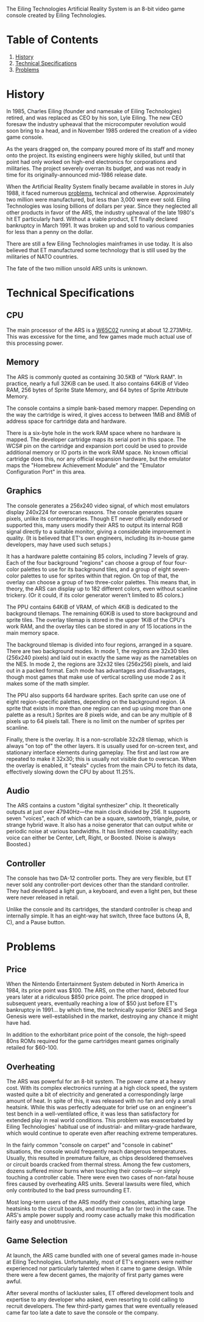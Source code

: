 <!--*- word-wrap: t; mode:markdown -*-->

The Eiling Technologies Artificial Reality System is an 8-bit video game console created by Eiling Technologies.

# Table of Contents
1. [History](#history)
2. [Technical Specifications](#technical)
3. [Problems](#problems)

# History<a name="history">

In 1985, Charles Eiling (founder and namesake of Eiling Technologies) retired, and was replaced as CEO by his son, Lyle Eiling. The new CEO foresaw the industry upheaval that the microcomputer revolution would soon bring to a head, and in November 1985 ordered the creation of a video game console.

As the years dragged on, the company poured more of its staff and money onto the project. Its existing engineers were highly skilled, but until that point had only worked on high-end electronics for corporations and militaries. The project severely overran its budget, and was not ready in time for its originally-announced mid-1986 release date.

When the Artificial Reality System finally became available in stores in July 1988, it faced numerous [problems](#problems), technical and otherwise. Approximately two million were manufactured, but less than 3,000 were ever sold. Eiling Technologies was losing billions of dollars per year. Since they neglected all other products in favor of the ARS, the industry upheaval of the late 1980's hit ET particularly hard. Without a viable product, ET finally declared bankruptcy in March 1991. It was broken up and sold to various companies for less than a penny on the dollar.

There are still a few Eiling Technologies mainframes in use today. It is also believed that ET manufactured some technology that is still used by the militaries of NATO countries.

The fate of the two million unsold ARS units is unknown.

# Technical Specifications<a name="technical">

## CPU<a name="cpu">

The main processor of the ARS is a [W65C02](https://en.wikipedia.org/wiki/WDC_65C02) running at about 12.273MHz. This was excessive for the time, and few games made much actual use of this processing power.

## Memory<a name="memory">

The ARS is commonly quoted as containing 30.5KB of "Work RAM". In practice, nearly a full 32KiB can be used. It also contains 64KiB of Video RAM, 256 bytes of Sprite State Memory, and 64 bytes of Sprite Attribute Memory.

The console contains a simple bank-based memory mapper. Depending on the way the cartridge is wired, it gives access to between 1MiB and 8MiB of address space for cartridge data and hardware.

There is a six-byte hole in the work RAM space where no hardware is mapped. The developer cartridge maps its serial port in this space. The WCS# pin on the cartridge and expansion port could be used to provide additional memory or IO ports in the work RAM space. No known official cartridge does this, nor any official expansion hardware, but the emulator maps the "Homebrew Achievement Module" and the "Emulator Configuration Port" in this area.

## Graphics<a name="graphics">

The console generates a 256x240 video signal, of which most emulators display 240x224 for overscan reasons. The console generates square pixels, unlike its contemporaries. Though ET never officially endorsed or supported this, many users modify their ARS to output its internal RGB signal directly to a suitable monitor, giving a considerable improvement in quality. (It is believed that ET's own engineers, including its in-house game developers, may have used such setups.)

It has a hardware palette containing 85 colors, including 7 levels of gray. Each of the four background "regions" can choose a group of four four-color palettes to use for its background tiles, and a group of eight seven-color palettes to use for sprites within that region. On top of that, the overlay can choose a group of two three-color palettes. This means that, in theory, the ARS can display up to 182 different colors, even without scanline trickery. (Or it could, if its color generator weren't limited to 85 colors.)

The PPU contains 64KiB of VRAM, of which 4KiB is dedicated to the background tilemaps. The remaining 60KiB is used to store background and sprite tiles. The overlay tilemap is stored in the upper 1KiB of the CPU's work RAM, and the overlay tiles can be stored in any of 15 locations in the main memory space.

The background tilemap is divided into four regions, arranged in a square. There are two background modes. In mode 1, the regions are 32x30 tiles (256x240 pixels) and laid out in exactly the same way as the nametables on the NES. In mode 2, the regions are 32x32 tiles (256x256) pixels, and laid out in a packed format. Each mode has advantages and disadvantages, though most games that make use of vertical scrolling use mode 2 as it makes some of the math simpler.

The PPU also supports 64 hardware sprites. Each sprite can use one of eight region-specific palettes, depending on the background region. (A sprite that exists in more than one region can end up using more than one palette as a result.) Sprites are 8 pixels wide, and can be any multiple of 8 pixels up to 64 pixels tall. There is no limit on the number of sprites per scanline.

Finally, there is the overlay. It is a non-scrollable 32x28 tilemap, which is always "on top of" the other layers. It is usually used for on-screen text, and stationary interface elements during gameplay. The first and last row are repeated to make it 32x30; this is usually not visible due to overscan. When the overlay is enabled, it "steals" cycles from the main CPU to fetch its data, effectively slowing down the CPU by about 11.25%.

## Audio

The ARS contains a custom "digital synthesizer" chip. It theoretically outputs at just over 47940Hz&mdash;the main clock divided by 256. It supports seven "voices", each of which can be a square, sawtooth, triangle, pulse, or strange hybrid wave. It also has a noise generator that can output white or periodic noise at various bandwidths. It has limited stereo capability; each voice can either be Center, Left, Right, or Boosted. (Noise is always Boosted.)

## Controller

The console has two DA-12 controller ports. They are very flexible, but ET never sold any controller-port devices other than the standard controller. They had developed a light gun, a keyboard, and even a light pen, but these were never released in retail.

Unlike the console and its cartridges, the standard controller is cheap and internally simple. It has an eight-way hat switch, three face buttons (A, B, C), and a Pause button.

# Problems<a name="problems">

## Price<a name="price">

When the Nintendo Entertainment System debuted in North America in 1984, its price point was $100. The ARS, on the other hand, debuted four years later at a ridiculous $850 price point. The price dropped in subsequent years, eventually reaching a low of $50 just before ET's bankruptcy in 1991... by which time, the technically superior SNES and Sega Genesis were well-established in the market, destroying any chance it might have had.

In addition to the exhorbitant price point of the console, the high-speed 80ns ROMs required for the game cartridges meant games originally retailed for $60-100.

## Overheating<a name="overheating">

The ARS was powerful for an 8-bit system. The power came at a heavy cost. With its complex electronics running at a high clock speed, the system wasted quite a bit of electricity and generated a correspondingly large amount of heat. In spite of this, it was released with no fan and only a small heatsink. While this was perfectly adequate for brief use on an engineer's test bench in a well-ventilated office, it was less than satisfactory for extended play in real world conditions. This problem was exascerbated by Eiling Technologies' habitual use of industrial- and military-grade hardware, which would continue to operate even after reaching extreme temperatures.

In the fairly common "console on carpet" and "console in cabinet" situations, the console would frequently reach dangerous temperatures. Usually, this resulted in premature failure, as chips desoldered themselves or circuit boards cracked from thermal stress. Among the few customers, dozens suffered minor burns when touching their console&mdash;or simply touching a controller cable. There were even two cases of non-fatal house fires caused by overheating ARS units. Several lawsuits were filed, which only contributed to the bad press surrounding ET.

Most long-term users of the ARS modify their consoles, attaching large heatsinks to the circuit boards, and mounting a fan (or two) in the case. The ARS's ample power supply and roomy case actually make this modification fairly easy and unobtrusive.

## Game Selection<a name="gamesel">

At launch, the ARS came bundled with one of several games made in-house at Eiling Technologies. Unfortunately, most of ET's engineers were neither experienced nor particularly talented when it came to game design. While there were a few decent games, the majority of first party games were awful.

After several months of lackluster sales, ET offered development tools and expertise to any developer who asked, even resorting to cold calling to recruit developers. The few third-party games that were eventually released came far too late a date to save the console or the company.
